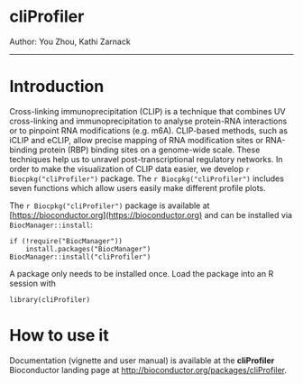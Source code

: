 # cliProfiler
Author: You Zhou, Kathi Zarnack    

---

# Introduction
Cross-linking immunoprecipitation (CLIP) is a technique that combines UV 
cross-linking and immunoprecipitation to analyse protein-RNA interactions or to 
pinpoint RNA modifications (e.g. m6A). CLIP-based methods, such as iCLIP and 
eCLIP, allow precise mapping of RNA modification sites or RNA-binding protein 
(RBP) binding sites on a genome-wide scale. These techniques help us to unravel 
post-transcriptional regulatory networks. In order to make the visualization of 
CLIP data easier, we develop `r Biocpkg("cliProfiler")` package. The 
`r Biocpkg("cliProfiler")` includes seven functions which allow users easily 
make different profile plots.

The `r Biocpkg("cliProfiler")` package is available at
[https://bioconductor.org](https://bioconductor.org) and can be
installed via `BiocManager::install`:

```{r BiocManager, eval=FALSE}
if (!require("BiocManager"))
    install.packages("BiocManager")
BiocManager::install("cliProfiler")
```

A package only needs to be installed once. Load the package into an
R session with

```{r initialize, results="hide", warning=FALSE, message=FALSE}
library(cliProfiler)
```

# How to use it
Documentation (vignette and user manual) is available at the **cliProfiler** 
Bioconductor landing page at http://bioconductor.org/packages/cliProfiler.
